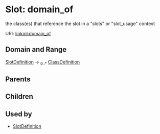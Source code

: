 
# Slot: domain_of


the class(es) that reference the slot in a "slots" or "slot_usage" context

URI: [linkml:domain_of](https://w3id.org/linkml/domain_of)


## Domain and Range

[SlotDefinition](SlotDefinition.md) &#8594;  <sub>0..\*</sub> [ClassDefinition](ClassDefinition.md)

## Parents


## Children


## Used by

 * [SlotDefinition](SlotDefinition.md)

